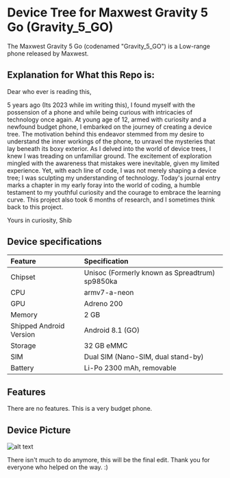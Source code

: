 #  Device Tree for Maxwest Gravity 5 Go (Gravity_5_GO)

The Maxwest Gravity 5 Go (codenamed "Gravity_5_GO") is a Low-range phone released by Maxwest.

## Explanation for What this Repo is:

Dear who ever is reading this,

5 years ago (Its 2023 while im writing this), I found myself with the possension of a phone and while being curious with intricacies of technology once again. At young age of 12, armed with curiosity and a newfound budget phone, I embarked on the journey of creating a device tree. The motivation behind this endeavor stemmed from my desire to understand the inner workings of the phone, to unravel the mysteries that lay beneath its boxy exterior. As I delved into the world of device trees, I knew I was treading on unfamiliar ground. The excitement of exploration mingled with the awareness that mistakes were inevitable, given my limited experience. Yet, with each line of code, I was not merely shaping a device tree; I was sculpting my understanding of technology. Today's journal entry marks a chapter in my early foray into the world of coding, a humble testament to my youthful curiosity and the courage to embrace the learning curve. This project also took 6 months of research, and I sometimes think back to this project.

Yours in curiosity,
Shib

## Device specifications

| Feature                 | Specification                                                                  |
| :---------------------- | :------------------------------------------------------------------------------|
| Chipset                 | Unisoc (Formerly known as Spreadtrum) sp9850ka                                 |
| CPU                     | armv7-a-neon                                                                   |
| GPU                     | Adreno 200                                                                     |
| Memory                  | 2 GB                                                                           |
| Shipped Android Version | Android 8.1 (GO)                                                               |
| Storage                 | 32 GB eMMC                                                                     |
| SIM                     | Dual SIM (Nano-SIM, dual stand-by)                                             |
| Battery                 | Li-Po 2300 mAh,     removable                                                  |


## Features
There are no features. This is a very budget phone.

## Device Picture
![alt text](https://i5.walmartimages.ca/images/Enlarge/159/395/6000200159395.jpg?odnHeight=612&odnWidth=612&odnBg=FFFFFF)

There isn't much to do anymore, this will be the final edit. Thank you for everyone who helped on the way. :)
